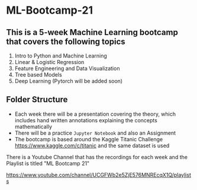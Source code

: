 # ML-Bootcamp-21

## This is a 5-week Machine Learning bootcamp that covers the following topics

1. Intro to Python and Machine Learning
2. Linear & Logistic Regression
3. Feature Engineering and Data Visualization
4. Tree based Models
5. Deep Learning (Pytorch will be added soon)


## Folder Structure
- Each week there will be a presentation covering the theory, which includes hand written annotations explaining the concepts mathematically
- There will be a practice ````Jupyter Notebook```` and also an Assignment
- The bootcamp is based around the Kaggle Titanic Challenge https://www.kaggle.com/c/titanic and the same dataset is used


There is a Youtube Channel that has the recordings for each week and the Playlist is titled "ML Bootcamp 21" 

https://www.youtube.com/channel/UCGFWb2e5ZjE576MNREcqX1Q/playlists

